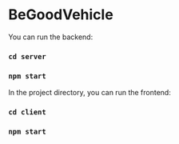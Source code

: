 # BeGoodVehicle

You can run the backend:
### `cd server`
### `npm start`

In the project directory, you can run the frontend:

### `cd client`
### `npm start`
